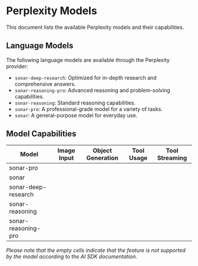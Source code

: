# Perplexity Models

This document lists the available Perplexity models and their capabilities.

## Language Models

The following language models are available through the Perplexity provider:

- `sonar-deep-research`: Optimized for in-depth research and comprehensive answers.
- `sonar-reasoning-pro`: Advanced reasoning and problem-solving capabilities.
- `sonar-reasoning`: Standard reasoning capabilities.
- `sonar-pro`: A professional-grade model for a variety of tasks.
- `sonar`: A general-purpose model for everyday use.

## Model Capabilities

| Model                   | Image Input | Object Generation | Tool Usage | Tool Streaming |
| ----------------------- | ----------- | ----------------- | ---------- | -------------- |
| sonar-pro               |             |                   |            |                |
| sonar                   |             |                   |            |                |
| sonar-deep-research     |             |                   |            |                |
| sonar-reasoning         |             |                   |            |                |
| sonar-reasoning-pro     |             |                   |            |                |

*Please note that the empty cells indicate that the feature is not supported by the model according to the AI SDK documentation.*

